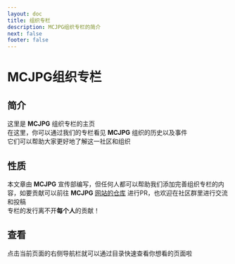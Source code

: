 ```yaml
---
layout: doc
title: 组织专栏
description: MCJPG组织专栏的简介
next: false
footer: false
---
```

# MCJPG组织专栏
## 简介
这里是 **MCJPG** 组织专栏的主页<br>
在这里，你可以通过我们的专栏看见 **MCJPG** 组织的历史以及事件<br>
它们可以帮助大家更好地了解这一社区和组织<br>
## 性质
本文章由 **MCJPG** 宣传部编写，但任何人都可以帮助我们添加完善组织专栏的内容，如要贡献可以前往 **MCJPG** [网站的仓库](https://github.com/MineJPGcraft/MCJPG "网站的仓库")
进行PR，也欢迎在社区群里进行交流和投稿<br>
专栏的发行离不开**每个人**的贡献！
## 查看
点击当前页面的右侧导航栏就可以通过目录快速查看你想看的页面啦